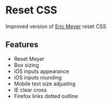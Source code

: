 # Reset CSS

Improved version of [Eric Meyer](http://meyerweb.com/eric/tools/css/reset/) reset CSS

## Features

* Reset Meyer
* Box sizing
* iOS inputs appearance
* iOS inputs rounding
* Mobile text size adjusting
* IE clear cross
* Firefox links dotted outline